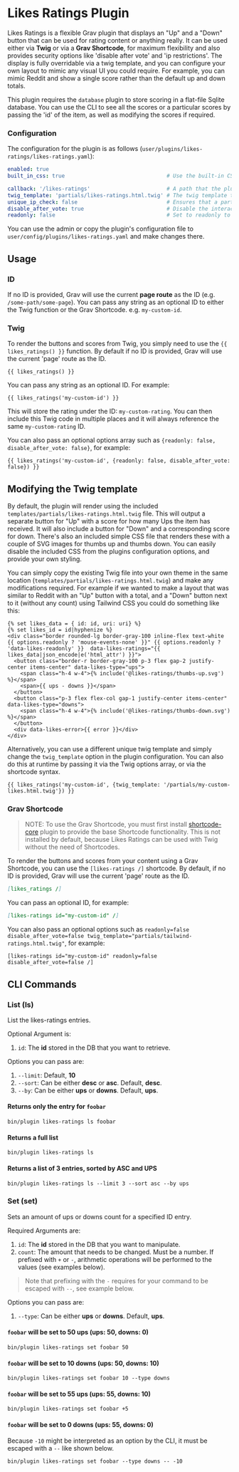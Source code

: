 # Likes Ratings Plugin

Likes Ratings is a flexible Grav plugin that displays an "Up" and a "Down" button that can be used for rating content or anything really.  It can be used either via **Twig** or via a **Grav Shortcode**, for maximum flexibility and also provides security options like 'disable after vote' and 'ip restrictions'. The display is fully overridable via a twig template, and you can configure your own layout to mimic any visual UI you could require.  For example, you can mimic Reddit and show a single score rather than the default up and down totals.

This plugin requires the `database` plugin to store scoring in a flat-file Sqlite database. You can use the CLI to see all the scores or a particular scores by passing the 'id' of the item, as well as modifying the scores if required.  

### Configuration

The configuration for the plugin is as follows (`user/plugins/likes-ratings/likes-ratings.yaml`):

```yaml
enabled: true
built_in_css: true                                # Use the built-in CSS of the plugin.

callback: '/likes-ratings'                        # A path that the plugin will look for when processing Ajax calls
twig_template: 'partials/likes-ratings.html.twig' # The twig template to use for rendering the plugin
unique_ip_check: false                            # Ensures that a particular IP can only vote once
disable_after_vote: true                          # Disable the interaction after the user has voted
readonly: false                                   # Set to readonly to disable all interaction
```

You can use the admin or copy the plugin's configuration file to `user/config/plugins/likes-ratings.yaml` and make changes there.

## Usage

### ID

If no ID is provided, Grav will use the current **page route** as the ID (e.g. `/some-path/some-page`).  You can pass any string as an optional ID to either the Twig function or the Grav Shortcode.  e.g. `my-custom-id`.

### Twig

To render the buttons and scores from Twig, you simply need to use the `{{ likes_ratings() }}` function. By default if no ID is provided, Grav will use the current 'page' route as the ID.  

```twig
{{ likes_ratings() }}
```

You can pass any string as an optional ID. For example:

```twig
{{ likes_ratings('my-custom-id') }}
```

This will store the rating under the ID: `my-custom-rating`.  You can then include this Twig code in multiple places and it will always reference the same `my-custom-rating` ID.

You can also pass an optional options array such as `{readonly: false, disable_after_vote: false}`, for example:

```twig
{{ likes_ratings('my-custom-id', {readonly: false, disable_after_vote: false}) }}
```

## Modifying the Twig template 

By default, the plugin will render using the included `templates/partials/likes-ratings.html.twig` file.  This will output a separate button for "Up" with a score for how many Ups the item has received.  It will also include a button for "Down" and a corresponding score for down.  There's also an included simple CSS file that renders these with a couple of SVG images for thumbs up and thumbs down.  You can easily disable the included CSS from the plugins configuration options, and provide your own styling. 

You can simply copy the existing Twig file into your own theme in the same location (`templates/partials/likes-ratings.html.twig`) and make any modifications required.  For example if we wanted to make a layout that was similar to Reddit with an "Up" button with a total, and a "Down" button next to it (without any count) using Tailwind CSS you could do something like this:

```twig
{% set likes_data = { id: id, uri: uri} %}
{% set likes_id = id|hyphenize %}
<div class="border rounded-lg border-gray-100 inline-flex text-white {{ options.readonly ? 'mouse-events-none' }}" {{ options.readonly ? 'data-likes-readonly' }}  data-likes-ratings="{{ likes_data|json_encode|e('html_attr') }}">
  <button class="border-r border-gray-100 p-3 flex gap-2 justify-center items-center" data-likes-type="ups">
    <span class="h-4 w-4">{% include('@likes-ratings/thumbs-up.svg') %}</span>
    <span>{{ ups - downs }}</span>
  </button>
  <button class="p-3 flex flex-col gap-1 justify-center items-center" data-likes-type="downs">
    <span class="h-4 w-4">{% include('@likes-ratings/thumbs-down.svg') %}</span>
  </button>
  <div data-likes-error>{{ error }}</div>
</div>
```

Alternatively, you can use a different unique twig template and simply change the `twig_template` option in the plugin configuration.  You can also do this at runtime by passing it via the Twig options array, or via the shortcode syntax.

```twig
{{ likes_ratings('my-custom-id', {twig_template: '/partials/my-custom-likes.html.twig'}) }}
```

### Grav Shortcode

> NOTE: To use the Grav Shortcode, you must first install [shortcode-core](https://github.com/getgrav/grav-plugin-shortcode-core) plugin to provide the base Shortcode functionality. This is not installed by default, because Likes Ratings can be used with Twig without the need of Shortcodes.

To render the buttons and scores from your content using a Grav Shortcode, you can use the `[likes-ratings /]` shortcode.  By default, if no ID is provided, Grav will use the current 'page' route as the ID.  

```markdown
[likes_ratings /]
```


You can pass an optional ID, for example:

```markdown
[likes-ratings id="my-custom-id" /]
```

You can also pass an optional options such as `readonly=false disable_after_vote=false twig_template="partials/tailwind-ratings.html.twig"`, for example:

```twig
[likes-ratings id="my-custom-id" readonly=false disable_after_vote=false /]
```



## CLI Commands

### List (ls)
List the likes-ratings entries. 

Optional Argument is:
1. `id`: The **id** stored in the DB that you want to retrieve.

Options you can pass are:
1. `--limit`: Default, **10** 
2. `--sort`: Can be either **desc** or **asc**. Default, **desc**.
3. `--by`: Can be either **ups** or **downs**. Default, **ups**.

#### Returns only the entry for `foobar`
```
bin/plugin likes-ratings ls foobar
```

#### Returns a full list
```
bin/plugin likes-ratings ls
```

#### Returns a list of 3 entries, sorted by ASC and UPS
```
bin/plugin likes-ratings ls --limit 3 --sort asc --by ups
```

### Set (set)
Sets an amount of ups or downs count for a specified ID entry. 

Required Arguments are:
1. `id`: The **id** stored in the DB that you want to manipulate.
2. `count`: The amount that needs to be changed. Must be a number. If prefixed with `+` or `-`, arithmetic operations will be performed to the values (see examples below).

> Note that prefixing with the `-` requires for your command to be escaped with `--`, see example below.

Options you can pass are:
1. `--type`: Can be either **ups** or **downs**. Default, **ups**.

#### `foobar` will be set to 50 ups (ups: 50, downs: 0)
```
bin/plugin likes-ratings set foobar 50
```

#### `foobar` will be set to 10 downs (ups: 50, downs: 10)
```
bin/plugin likes-ratings set foobar 10 --type downs
```

#### `foobar` will be set to 55 ups (ups: 55, downs: 10)
```
bin/plugin likes-ratings set foobar +5
```

#### `foobar` will be set to 0 downs (ups: 55, downs: 0)

Because `-10` might be interpreted as an option by the CLI, it must be escaped with a `--` like shown below. 
```
bin/plugin likes-ratings set foobar --type downs -- -10
```
